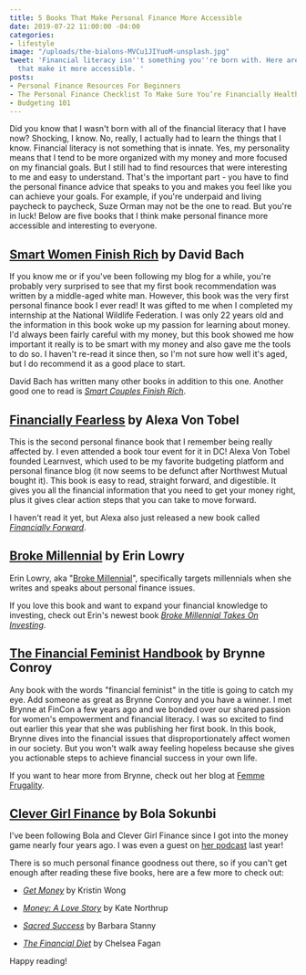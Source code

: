 ```yaml
---
title: 5 Books That Make Personal Finance More Accessible
date: 2019-07-22 11:00:00 -04:00
categories:
- lifestyle
image: "/uploads/the-bialons-MVCu1JIYuoM-unsplash.jpg"
tweet: 'Financial literacy isn''t something you''re born with. Here are some books
  that make it more accessible. '
posts:
- Personal Finance Resources For Beginners
- The Personal Finance Checklist To Make Sure You’re Financially Healthy
- Budgeting 101
---
```


Did you know that I wasn't born with all of the financial literacy that I have now? Shocking, I know. No, really, I actually had to learn the things that I know. Financial literacy is not something that is innate. Yes, my personality means that I tend to be more organized with my money and more focused on my financial goals. But I still had to find resources that were interesting to me and easy to understand. That's the important part - you have to find the personal finance advice that speaks to you and makes you feel like you can achieve your goals. For example, if you're underpaid and living paycheck to paycheck, Suze Orman may not be the one to read. But you're in luck! Below are five books that I think make personal finance more accessible and interesting to everyone.

## [Smart Women Finish Rich](https://www.goodreads.com/book/show/25645.Smart_Women_Finish_Rich) by David Bach

If you know me or if you've been following my blog for a while, you're probably very surprised to see that my first book recommendation was written by a middle-aged white man. However, this book was the very first personal finance book I ever read! It was gifted to me when I completed my internship at the National Wildlife Federation. I was only 22 years old and the information in this book woke up my passion for learning about money. I'd always been fairly careful with my money, but this book showed me how important it really is to be smart with my money and also gave me the tools to do so. I haven't re-read it since then, so I'm not sure how well it's aged, but I do recommend it as a good place to start.

David Bach has written many other books in addition to this one. Another good one to read is *[Smart Couples Finish Rich](https://www.goodreads.com/book/show/6301.Smart_Couples_Finish_Rich)*.

## [Financially Fearless](https://www.goodreads.com/book/show/17737028-financially-fearless?ac=1&from_search=true) by Alexa Von Tobel

This is the second personal finance book that I remember being really affected by. I even attended a book tour event for it in DC! Alexa Von Tobel founded Learnvest, which used to be my favorite budgeting platform and personal finance blog (it now seems to be defunct after Northwest Mutual bought it). This book is easy to read, straight forward, and digestible. It gives you all the financial information that you need to get your money right, plus it gives clear action steps that you can take to move forward. 

I haven't read it yet, but Alexa also just released a new book called *[Financially Forward](https://www.goodreads.com/book/show/42601024-financially-forward)*.

## [Broke Millennial](https://www.goodreads.com/book/show/32335700-broke-millennial?ac=1&from_search=true) by Erin Lowry

Erin Lowry, aka "[Broke Millennial](https://brokemillennial.com/)", specifically targets millennials when she writes and speaks about personal finance issues. 

If you love this book and want to expand your financial knowledge to investing, check out Erin's newest book *[Broke Millennial Takes On Investing](https://www.goodreads.com/book/show/41108699-broke-millennial-takes-on-investing)*.

## [The Financial Feminist Handbook](https://www.goodreads.com/book/show/41073145-the-feminist-financial-handbook?ac=1&from_search=true) by Brynne Conroy

Any book with the words "financial feminist" in the title is going to catch my eye. Add someone as great as Brynne Conroy and you have a winner. I met Brynne at FinCon a few years ago and we bonded over our shared passion for women's empowerment and financial literacy. I was so excited to find out earlier this year that she was publishing her first book. In this book, Brynne dives into the financial issues that disproportionately affect women in our society. But you won't walk away feeling hopeless because she gives you actionable steps to achieve financial success in your own life. 

If you want to hear more from Brynne, check out her blog at [Femme Frugality](https://femmefrugality.com/). 

## [Clever Girl Finance](https://www.goodreads.com/book/show/43119516-clever-girl-finance) by Bola Sokunbi

I've been following Bola and Clever Girl Finance since I got into the money game nearly four years ago. I was even a guest on [her podcast](https://www.clevergirlfinance.com/podcast-episodes/podcast-episode-52-lets-talk-about-financially-sound-wedding-planning-with-guest-maggie-germano/) last year! 

There is so much personal finance goodness out there, so if you can't get enough after reading these five books, here are a few more to check out:

* *[Get Money](https://www.goodreads.com/book/show/35604725-get-money?ac=1&from_search=true)* by Kristin Wong

* *[Money: A Love Story](https://www.goodreads.com/book/show/17165012-money-a-love-story)* by Kate Northrup

* *[Sacred Success](https://www.goodreads.com/book/show/20702642-sacred-success?ac=1&from_search=true)* by Barbara Stanny

* *[The Financial Diet](https://www.goodreads.com/en/book/show/32927009)* by Chelsea Fagan

Happy reading!